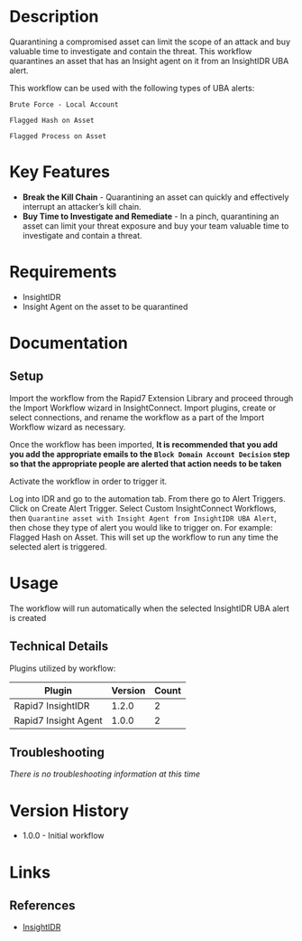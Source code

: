 # Description

Quarantining a compromised asset can limit the scope of an attack and buy valuable time to investigate and contain the threat. This workflow quarantines an asset that has an Insight agent on it from an InsightIDR UBA alert.

This workflow can be used with the following types of UBA alerts:

`Brute Force - Local Account`

`Flagged Hash on Asset`

`Flagged Process on Asset`

# Key Features

* **Break the Kill Chain** - Quarantining an asset can quickly and effectively interrupt an attacker’s kill chain.
* **Buy Time to Investigate and Remediate** - In a pinch, quarantining an asset can limit your threat exposure and buy your team valuable time to investigate and contain a threat. 

# Requirements

* InsightIDR
* Insight Agent on the asset to be quarantined

# Documentation

## Setup

Import the workflow from the Rapid7 Extension Library and proceed through the Import Workflow wizard in InsightConnect. Import plugins, create or select connections, and rename the workflow as a part of the Import Workflow wizard as necessary.

Once the workflow has been imported, **It is recommended that you add you add the appropriate emails to the `Block Domain Account Decision` step so that the appropriate people are alerted that action needs to be taken**

Activate the workflow in order to trigger it.

Log into IDR and go to the automation tab. From there go to Alert Triggers. Click on Create Alert Trigger.
Select Custom InsightConnect Workflows, then `Quarantine asset with Insight Agent from InsightIDR UBA Alert`,
then chose they type of alert you would like to trigger on. For example: Flagged Hash on Asset.
This will set up the workflow to run any time the selected alert is triggered.

# Usage

The workflow will run automatically when the selected InsightIDR UBA alert is created

## Technical Details

Plugins utilized by workflow:

|Plugin|Version|Count|
|----|----|--------|
|Rapid7 InsightIDR|1.2.0|2|
|Rapid7 Insight Agent|1.0.0|2|

## Troubleshooting

_There is no troubleshooting information at this time_

# Version History

* 1.0.0 - Initial workflow

# Links

## References

* [InsightIDR](https://www.rapid7.com/products/insightidr/)
